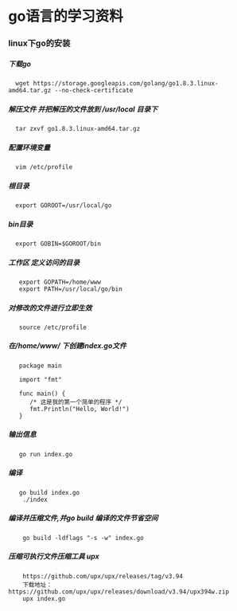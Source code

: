 # go语言的学习资料

  ### linux下go的安装
  
  ##### 下载go
      wget https://storage.googleapis.com/golang/go1.8.3.linux-amd64.tar.gz --no-check-certificate
  ##### 解压文件 并把解压的文件放到 /usr/local 目录下
      tar zxvf go1.8.3.linux-amd64.tar.gz
  ##### 配置环境变量
      vim /etc/profile
  ##### 根目录
      export GOROOT=/usr/local/go
  ##### bin目录
      export GOBIN=$GOROOT/bin
  ##### 工作区  定义访问的目录
       export GOPATH=/home/www
       export PATH=/usr/local/go/bin
  ##### 对修改的文件进行立即生效
       source /etc/profile
  ##### 在/home/www/ 下创建index.go文件
       package main
       
       import "fmt"
       
       func main() {
          /* 这是我的第一个简单的程序 */
          fmt.Println("Hello, World!")
       }
  ##### 输出信息
       go run index.go
  ##### 编译
       go build index.go
        ./index
        
  ##### 编译并压缩文件,并go build 编译的文件节省空间
        go build -ldflags "-s -w" index.go
  ##### 压缩可执行文件压缩工具 upx
        https://github.com/upx/upx/releases/tag/v3.94
        下载地址：https://github.com/upx/upx/releases/download/v3.94/upx394w.zip
        upx index.go
       
